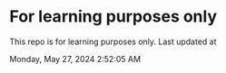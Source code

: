 # For learning purposes only
This repo is for learning purposes only.
Last updated at

Monday, May 27, 2024 2:52:05 AM

